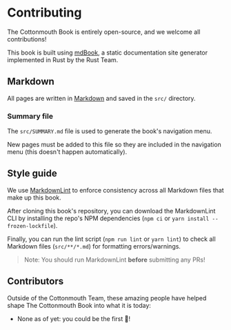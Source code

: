 # Contributing

The Cottonmouth Book is entirely open-source, and we welcome all contributions!

This book is built using [mdBook](https://github.com/rust-lang/mdBook), a static
documentation site generator implemented in Rust by the Rust Team.

## Markdown

All pages are written in
[Markdown](https://rust-lang.github.io/mdBook/format/markdown.html) and saved in
the `src/` directory.

### Summary file

The `src/SUMMARY.md` file is used to generate the book's navigation menu.

New pages must be added to this file so they are included in the navigation menu
(this doesn't happen automatically).

## Style guide

We use [MarkdownLint](https://github.com/igorshubovych/markdownlint-cli) to
enforce consistency across all Markdown files that make up this book.

After cloning this book's repository, you can download the MarkdownLint CLI by
installing the repo's NPM dependencies (`npm ci` or `yarn install
--frozen-lockfile`).

Finally, you can run the lint script (`npm run lint` or `yarn lint`) to check
all Markdown files (`src/**/*.md`) for formatting errors/warnings.

> Note: You should run MarkdownLint **before** submitting any PRs!

## Contributors

Outside of the Cottonmouth Team, these amazing people have helped shape The
Cottonmouth Book into what it is today:

- None as of yet: you could be the first 💪!
